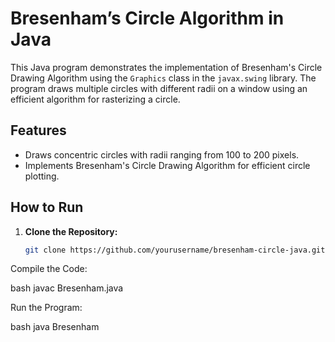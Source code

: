 # Bresenham’s Circle Algorithm in Java

This Java program demonstrates the implementation of Bresenham's Circle Drawing Algorithm using the `Graphics` class in the `javax.swing` library. The program draws multiple circles with different radii on a window using an efficient algorithm for rasterizing a circle.

## Features
- Draws concentric circles with radii ranging from 100 to 200 pixels.
- Implements Bresenham's Circle Drawing Algorithm for efficient circle plotting.

## How to Run

1. **Clone the Repository:**
   ```bash
   git clone https://github.com/yourusername/bresenham-circle-java.git
Compile the Code:

bash
javac Bresenham.java

Run the Program:

bash
java Bresenham
